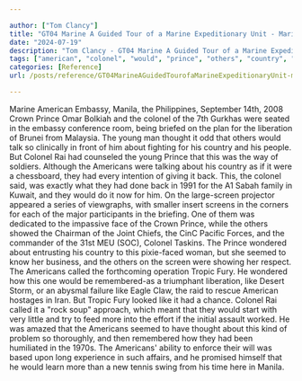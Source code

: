 ```yaml
---

author: ["Tom Clancy"]
title: "GT04 Marine A Guided Tour of a Marine Expeditionary Unit - Marine_split_212.html"
date: "2024-07-19"
description: "Tom Clancy - GT04 Marine A Guided Tour of a Marine Expeditionary Unit"
tags: ["american", "colonel", "would", "prince", "others", "country", "like", "embassy", "manila", "crown", "liberation", "young", "thought", "rai", "back", "screen", "one", "wondered", "seemed", "called", "tropic", "fury", "marine", "philippine", "september"]
categories: [Reference]
url: /posts/reference/GT04MarineAGuidedTourofaMarineExpeditionaryUnit-marinesplit212html

---
```



Marine
American Embassy, Manila, the Philippines, September 14th, 2008
Crown Prince Omar Bolkiah and the colonel of the 7th Gurkhas were seated in the embassy conference room, being briefed on the plan for the liberation of Brunei from Malaysia. The young man thought it odd that others would talk so clinically in front of him about fighting for his country and his people. But Colonel Rai had counseled the young Prince that this was the way of soldiers. Although the Americans were talking about his country as if it were a chessboard, they had every intention of giving it back. This, the colonel said, was exactly what they had done back in 1991 for the A1 Sabah family in Kuwait, and they would do it now for him.
On the large-screen projector appeared a series of viewgraphs, with smaller insert screens in the corners for each of the major participants in the briefing. One of them was dedicated to the impassive face of the Crown Prince, while the others showed the Chairman of the Joint Chiefs, the CinC Pacific Forces, and the commander of the 31st MEU (SOC), Colonel Taskins. The Prince wondered about entrusting his country to this pixie-faced woman, but she seemed to know her business, and the others on the screen were showing her respect.
The Americans called the forthcoming operation Tropic Fury. He wondered how this one would be remembered-as a triumphant liberation, like Desert Storm, or an abysmal failure like Eagle Claw, the raid to rescue American hostages in Iran. But Tropic Fury looked like it had a chance. Colonel Rai called it a "rock soup" approach, which meant that they would start with very little and try to feed more into the effort if the initial assault worked. He was amazed that the Americans seemed to have thought about this kind of problem so thoroughly, and then remembered how they had been humiliated in the 1970s. The Americans' ability to enforce their will was based upon long experience in such affairs, and he promised himself that he would learn more than a new tennis swing from his time here in Manila.
